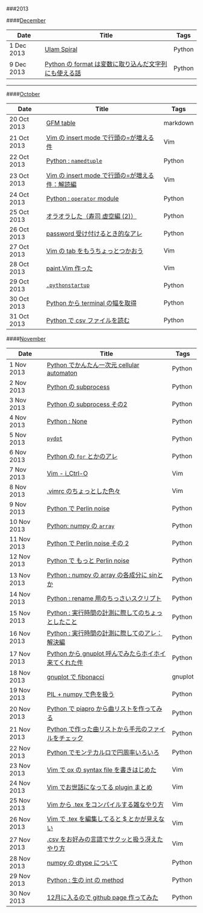 ###2013

####[December](./2013/Dec)

|Date       |Title                                                                                                   |Tags    |
|-----------|--------------------------------------------------------------------------------------------------------|--------|
|1 Dec 2013 |[Ulam Spiral](./2013/Dec/01.python-Ulam-spiral.md)                                                      |Python  |
|9 Dec 2013 |[Python の format は変数に取り込んだ文字列にも使える話]( ./2013/Dec/09-python-format.md)                |Python  |

---

####[October](./2013/Oct)

|Date       |Title                                                                                     |Tags    |
|-----------|------------------------------------------------------------------------------------------|--------|
|20 Oct 2013|[GFM table](./2013/Oct/20.gfmtable.md)                                                    |markdown|
|21 Oct 2013|[Vim の insert mode で行頭の=が増える件](./2013/Oct/21.vim-doubleequal.md)                |Vim     |
|22 Oct 2013|[Python : `namedtuple`](./2013/Oct/22.python-namedtuple.md)                               |Python  |
|23 Oct 2013|[Vim の insert mode で行頭の=が増える件：解読編](./2013/Oct/23.vim-doubleequal-2.md)      |Vim     |
|24 Oct 2013|[Python : `operator` module](./2013/Oct/24.python-module-operator.md)                     |Python  |
|25 Oct 2013|[オラオラした（寿司 虚空編 (2)）](./2013/Oct/25.oraora-sushi2.md)                         |Python  |
|26 Oct 2013|[password 受け付けるとき的なアレ](./2013/Oct/26.python-getpass.md)                        |Python  |
|27 Oct 2013|[Vim の tab をもうちょっとつかおう](./2013/Oct/27.Vim-tabs.md)                            |Vim     |
|28 Oct 2013|[paint.Vim 作った](./2013/Oct/28.vim-paint.md)                                            |Vim     |
|29 Oct 2013|[`.pythonstartup`](./2013/Oct/29.pythonstartup.md)                                        |Python  |
|30 Oct 2013|[Python から terminal の幅を取得](./2013/Oct/30.python-consolewidth.md)                   |Python  |
|31 Oct 2013|[Python で csv ファイルを読む](./2013/Oct/31-python-readcsv.md)                           |Python  |

####[November](./2013/Nov)

|Date       |Title                                                                                     |Tags    |
|-----------|------------------------------------------------------------------------------------------|--------|
|1 Nov 2013 |[Python でかんたん一次元 cellular automaton](./2013/Nov/1.python-ca.md)                   |Python  |
|2 Nov 2013 |[Python の subprocess](./2013/Nov/2.python-subprocess.md)                                 |Python  |
|3 Nov 2013 |[Python の subprocess その2](./2013/Nov/3.python-subprocess-2.md)                         |Python  |
|4 Nov 2013 |[Python : None](./2013/Nov/4.python-None-comparison.md)                                   |Python  |
|5 Nov 2013 |[`pydot`](./2013/Nov/5.python-pydot.md)                                                   |Python  |
|6 Nov 2013 |[Python の `for` とかのアレ](./2013/Nov/6.python-for-refresh.md)                          |Python  |
|7 Nov 2013 |[Vim - i_Ctrl-O](./2013/Nov/7.vim-i_CTRL-O.md)                                            |Vim     |
|8 Nov 2013 |[.vimrc のちょっとした色々]( ./2013/Nov/8.vimrc-settings.md)                              |Vim     |
|9 Nov 2013 |[Python で Perlin noise](./2013/Nov/9.python-perlinnoise.md)                              |Python  |
|10 Nov 2013|[Python: numpy の `array`](./2013/Nov/10.python-numpy-arrays.md)                          |Python  |
|11 Nov 2013|[Python で Perlin noise その 2](./2013/Nov/11.python-perlinnoise-multi.md)                |Python  |
|12 Nov 2013|[Python で もっと Perlin noise](./2013/Nov/12.python-perlinnoise-more.md)                 |Python  |
|13 Nov 2013|[Python : numpy の array の各成分に sinとか](./2013/Nov/13.python-numpy-sin.md)           |Python  |
|14 Nov 2013|[Python : rename 用のちっさいスクリプト](./2013/Nov/14.python-handy-renamer.md)           |Python  |
|15 Nov 2013|[Python : 実行時間の計測に際してのちょっとしたこと](./2013/Nov/15.python-timing.md)       |Python  |
|16 Nov 2013|[Python : 実行時間の計測に際してのアレ：解決編](./2013/Nov/16.python-timing-solved.md)    |Python  |
|17 Nov 2013|[Python から gnuplot 呼んでみたらホイホイ来てくれた件](./2013/Nov/17.python-gnuplot.md)   |Python  |
|18 Nov 2013|[gnuplot で fibonacci](./2013/Nov/18.gnuplot-fib.md)                                      |gnuplot |
|19 Nov 2013|[PIL + numpy で色を扱う](./2013/Nov/19.PIL-couleur.md)                                    |Python  |
|20 Nov 2013|[Python で piapro から曲リストを作ってみる](./2013/Nov/20.piapro-songlist.md)             |Python  |
|21 Nov 2013|[Python で作った曲リストから手元のファイルをチェック](./2013/Nov/21.check-song-lengths.md)|Python  |
|22 Nov 2013|[Python でモンテカルロで円周率いろいろ](./2013/Nov/22.python-montecarlo.md)               |Python  |
|23 Nov 2013|[Vim で ox の syntax file を書きはじめた](./2013/Nov/23.vim-ox01.md)                      |Vim     |
|24 Nov 2013|[Vim でお世話になってる plugin まとめ](./2013/Nov/24.vim-plugins.md)                      |Vim     |
|25 Nov 2013|[Vim から .tex をコンパイルする雑なやり方](./2013/Nov/25.vim-compile-tex.md)              |Vim     |
|26 Nov 2013|[Vim で .tex を編集してると $ とかが見えない](./2013/Nov/26.vim-conceal-tex.md)           |Vim     |
|27 Nov 2013|[.csv をお好みの言語でサクッと扱う冴えたやり方](./2013/Nov/27.python-csv-vim.md)          |Vim     |
|28 Nov 2013|[numpy の dtype について](./2013/Nov/28.np.dtype.md)                                      |Python  |
|29 Nov 2013|[Python : 生の int の method](./2013/Nov/29.python-rawint-methods.md)                     |Python  |
|30 Nov 2013|[12月に入るので github page 作ってみた](./2013/Nov/30.eo-nov-and-io.md)                   |Python  |
